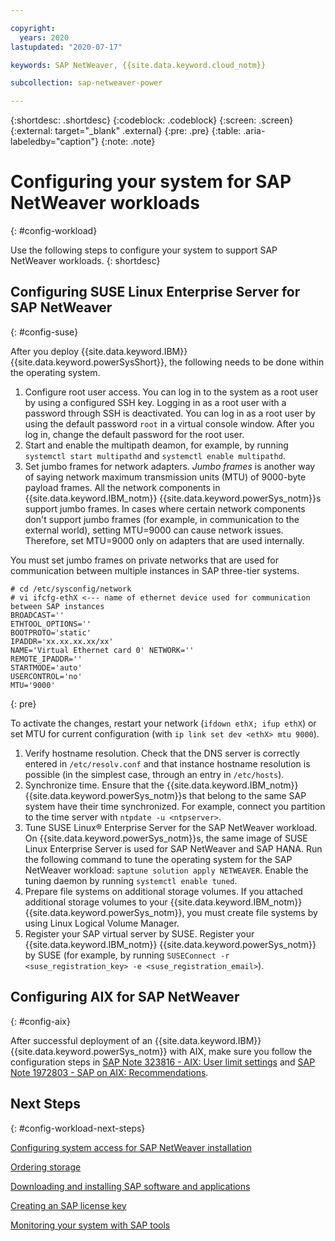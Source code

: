 ```yaml
---

copyright:
  years: 2020
lastupdated: "2020-07-17"

keywords: SAP NetWeaver, {{site.data.keyword.cloud_notm}}

subcollection: sap-netweaver-power

---
```


{:shortdesc: .shortdesc}
{:codeblock: .codeblock}
{:screen: .screen}
{:external: target="_blank" .external}
{:pre: .pre}
{:table: .aria-labeledby="caption"}
{:note: .note}

# Configuring your system for SAP NetWeaver workloads
{: #config-workload}

Use the following steps to configure your system to support SAP NetWeaver workloads.
{: shortdesc}

## Configuring SUSE Linux Enterprise Server for SAP NetWeaver
{: #config-suse}

After you deploy {{site.data.keyword.IBM}} {{site.data.keyword.powerSysShort}}, the following needs to be done within the operating system.

1. Configure root user access. You can log in to the system as a root user by using a configured SSH key. Logging in as a root user with a password through SSH is deactivated. You can log in as a root user by using the default password `root` in a virtual console window. After you log in, change the default password for the root user.
1. Start and enable the multipath deamon, for example, by running `systemctl start multipathd` and `systemctl enable multipathd`.
1. Set jumbo frames for network adapters. _Jumbo frames_ is another way of saying network maximum transmission units (MTU) of 9000-byte payload frames. All the network components in {{site.data.keyword.IBM_notm}} {{site.data.keyword.powerSys_notm}}s support jumbo frames. In cases where certain network components don't support jumbo frames (for example, in communication to the external world), setting MTU=9000 can cause network issues. Therefore, set MTU=9000 only on adapters that are used internally.

  You must set jumbo frames on private networks that are used for communication between multiple instances in SAP three-tier systems.

  ```
  # cd /etc/sysconfig/network
  # vi ifcfg-ethX <--- name of ethernet device used for communication between SAP instances
  BROADCAST=''
  ETHTOOL_OPTIONS=''
  BOOTPROTO='static'
  IPADDR='xx.xx.xx.xx/xx'
  NAME='Virtual Ethernet card 0' NETWORK=''
  REMOTE_IPADDR=''
  STARTMODE='auto'
  USERCONTROL='no'
  MTU='9000'
  ```
  {: pre}

  To activate the changes, restart your network (`ifdown ethX; ifup ethX`) or set MTU for current configuration (with `ip link set dev <ethX> mtu 9000`).
1. Verify hostname resolution. Check that the DNS server is correctly entered in `/etc/resolv.conf` and that instance hostname resolution is possible (in the simplest case, through an entry in `/etc/hosts`).
1. Synchronize time. Ensure that the {{site.data.keyword.IBM_notm}} {{site.data.keyword.powerSys_notm}}s that belong to the same SAP system have their time synchronized. For example, connect you partition to the time server with `ntpdate -u <ntpserver>`.
1. Tune SUSE Linux&reg; Enterprise Server for the SAP NetWeaver workload. On {{site.data.keyword.powerSys_notm}}s, the same image of SUSE Linux Enterprise Server is used for SAP NetWeaver and SAP HANA. Run the following command to tune the operating system for the SAP NetWeaver workload: `saptune solution apply NETWEAVER`. Enable the tuning daemon by running `systemctl enable tuned`.
1. Prepare file systems on additional storage volumes. If you attached additional storage volumes to your {{site.data.keyword.IBM_notm}} {{site.data.keyword.powerSys_notm}}, you must create file systems by using Linux Logical Volume Manager.
1. Register your SAP virtual server by SUSE. Register your {{site.data.keyword.IBM_notm}} {{site.data.keyword.powerSys_notm}} by SUSE (for example, by running `SUSEConnect -r <suse_registration_key> -e <suse_registration_email>`).

## Configuring AIX for SAP NetWeaver
{: #config-aix}

After successful deployment of an {{site.data.keyword.IBM}} {{site.data.keyword.powerSys_notm}} with AIX, make sure you follow the configuration steps in [SAP Note 323816 - AIX: User limit settings](https://launchpad.support.sap.com/#/notes/323816) and [SAP Note 1972803 - SAP on AIX: Recommendations](https://launchpad.support.sap.com/#/notes/1972803).

## Next Steps
{: #config-workload-next-steps}

[Configuring system access for SAP NetWeaver installation](/docs/sap-netweaver-power?topic=sap-netweaver-power-config_system_access)

[Ordering storage](/docs/sap-netweaver-power?topic=sap-netweaver-power-order_storage)

[Downloading and installing SAP software and applications](/docs/sap-netweaver-power?topic=sap-netweaver-power-install_sap)

[Creating an SAP license key](/docs/sap-netweaver-power?topic=sap-netweaver-power-create-key)

[Monitoring your system with SAP tools](/docs/sap-netweaver-power?topic=sap-netweaver-power-monitoring)